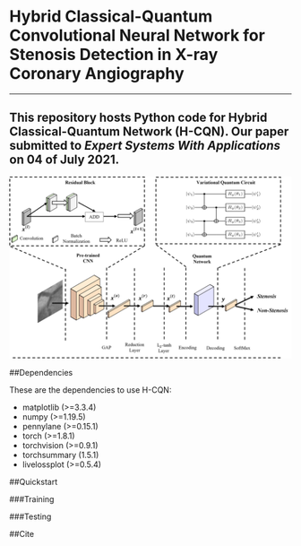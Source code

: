 # Hybrid Classical-Quantum Convolutional Neural Network for Stenosis Detection in X-ray Coronary Angiography
----------

This repository hosts Python code for Hybrid Classical-Quantum Network (H-CQN). Our paper submitted to *Expert Systems With Applications* on 04 of July 2021. 
----------

<img src="figures/graphical_abstract.png" width="800">

##Dependencies

These are the dependencies to use H-CQN:

* matplotlib (>=3.3.4)
* numpy (>=1.19.5)
* pennylane (>=0.15.1)
* torch (>=1.8.1)
* torchvision (>=0.9.1)
* torchsummary (1.5.1)
* livelossplot (>=0.5.4)

##Quickstart


###Training 

###Testing

##Cite

